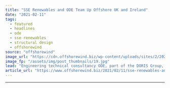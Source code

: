 ```yaml
---
title: "SSE Renewables and ODE Team Up Offshore UK and Ireland"
date: "2021-02-11"
tags: 
  - featured
  - headlines
  - ode
  - sse renewables
  - structural design
  - offshorewind
source: "offshorewind"
image_url: "https://cdn.offshorewind.biz/wp-content/uploads/sites/2/2021/02/11105003/SSE-Renewables-and-ODE-Team-Up-Offshore-UK-and-Ireland.jpg"
image_fp: "/assets/img/post_thumbnails/19.jpg"
lead: "Engineering technical consultancy ODE, part of the DORIS Group, has been awarded a framework"
article_url: "https://www.offshorewind.biz/2021/02/11/sse-renewables-and-ode-team-up-offshore-uk-and-ireland/"
---
```


---
